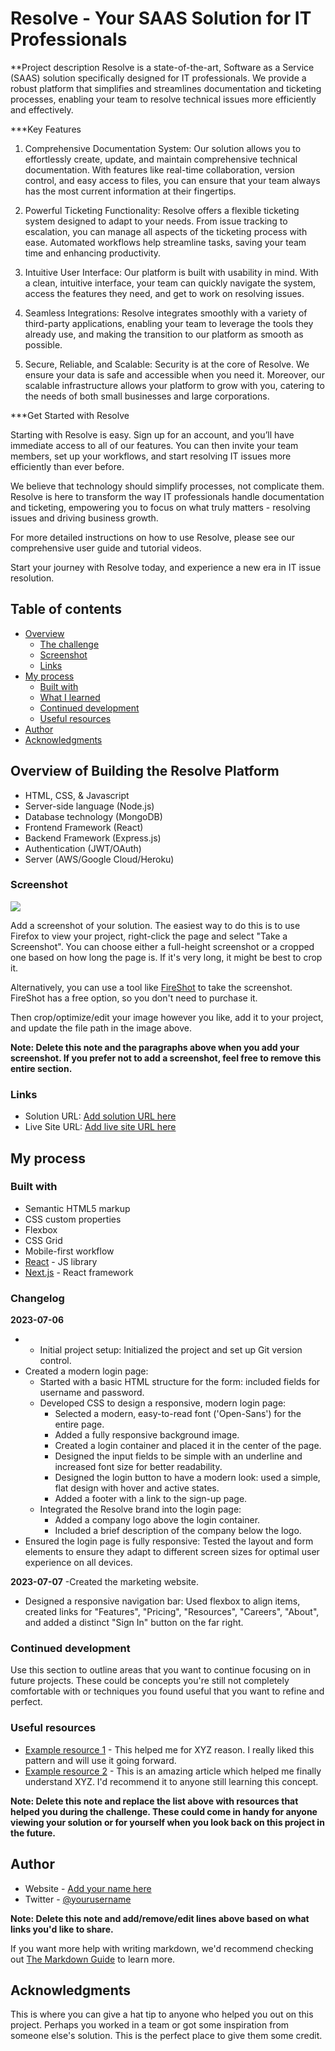 # Resolve - Your SAAS Solution for IT Professionals

**Project description
Resolve is a state-of-the-art, Software as a Service (SAAS) solution specifically designed for IT professionals. We provide a robust platform that simplifies and streamlines documentation and ticketing processes, enabling your team to resolve technical issues more efficiently and effectively.

***Key Features

1. Comprehensive Documentation System: Our solution allows you to effortlessly create, update, and maintain comprehensive technical documentation. With features like real-time collaboration, version control, and easy access to files, you can ensure that your team always has the most current information at their fingertips.

2. Powerful Ticketing Functionality: Resolve offers a flexible ticketing system designed to adapt to your needs. From issue tracking to escalation, you can manage all aspects of the ticketing process with ease. Automated workflows help streamline tasks, saving your team time and enhancing productivity.

3. Intuitive User Interface: Our platform is built with usability in mind. With a clean, intuitive interface, your team can quickly navigate the system, access the features they need, and get to work on resolving issues.

4. Seamless Integrations: Resolve integrates smoothly with a variety of third-party applications, enabling your team to leverage the tools they already use, and making the transition to our platform as smooth as possible.

5. Secure, Reliable, and Scalable: Security is at the core of Resolve. We ensure your data is safe and accessible when you need it. Moreover, our scalable infrastructure allows your platform to grow with you, catering to the needs of both small businesses and large corporations.

***Get Started with Resolve

Starting with Resolve is easy. Sign up for an account, and you’ll have immediate access to all of our features. You can then invite your team members, set up your workflows, and start resolving IT issues more efficiently than ever before.

We believe that technology should simplify processes, not complicate them. Resolve is here to transform the way IT professionals handle documentation and ticketing, empowering you to focus on what truly matters - resolving issues and driving business growth.

For more detailed instructions on how to use Resolve, please see our comprehensive user guide and tutorial videos.

Start your journey with Resolve today, and experience a new era in IT issue resolution.

## Table of contents

- [Overview](#overview)
  - [The challenge](#the-challenge)
  - [Screenshot](#screenshot)
  - [Links](#links)
- [My process](#my-process)
  - [Built with](#built-with)
  - [What I learned](#what-i-learned)
  - [Continued development](#continued-development)
  - [Useful resources](#useful-resources)
- [Author](#author)
- [Acknowledgments](#acknowledgments)

## Overview of Building the Resolve Platform
- HTML, CSS, & Javascript
- Server-side language (Node.js)
- Database technology (MongoDB)
- Frontend Framework (React)
- Backend Framework (Express.js)
- Authentication (JWT/OAuth)
- Server (AWS/Google Cloud/Heroku)

### Screenshot

![](./screenshot.jpg)

Add a screenshot of your solution. The easiest way to do this is to use Firefox to view your project, right-click the page and select "Take a Screenshot". You can choose either a full-height screenshot or a cropped one based on how long the page is. If it's very long, it might be best to crop it.

Alternatively, you can use a tool like [FireShot](https://getfireshot.com/) to take the screenshot. FireShot has a free option, so you don't need to purchase it. 

Then crop/optimize/edit your image however you like, add it to your project, and update the file path in the image above.

**Note: Delete this note and the paragraphs above when you add your screenshot. If you prefer not to add a screenshot, feel free to remove this entire section.**

### Links

- Solution URL: [Add solution URL here](https://your-solution-url.com)
- Live Site URL: [Add live site URL here](https://your-live-site-url.com)

## My process

### Built with

- Semantic HTML5 markup
- CSS custom properties
- Flexbox
- CSS Grid
- Mobile-first workflow
- [React](https://reactjs.org/) - JS library
- [Next.js](https://nextjs.org/) - React framework

### Changelog

**2023-07-06**
- - Initial project setup: Initialized the project and set up Git version control.
- Created a modern login page:
  - Started with a basic HTML structure for the form: included fields for username and password.
  - Developed CSS to design a responsive, modern login page: 
    - Selected a modern, easy-to-read font ('Open-Sans') for the entire page.
    - Added a fully responsive background image.
    - Created a login container and placed it in the center of the page.
    - Designed the input fields to be simple with an underline and increased font size for better readability.
    - Designed the login button to have a modern look: used a simple, flat design with hover and active states.
    - Added a footer with a link to the sign-up page.
  - Integrated the Resolve brand into the login page: 
    - Added a company logo above the login container.
    - Included a brief description of the company below the logo.
- Ensured the login page is fully responsive: Tested the layout and form elements to ensure they adapt to different screen sizes for optimal user experience on all devices.

**2023-07-07**
-Created the marketing website.
  - Designed a responsive navigation bar: Used flexbox to align items, created links for "Features", "Pricing", "Resources", "Careers", "About", and added a distinct "Sign In" button on the far right.

### Continued development

Use this section to outline areas that you want to continue focusing on in future projects. These could be concepts you're still not completely comfortable with or techniques you found useful that you want to refine and perfect.

### Useful resources

- [Example resource 1](https://www.example.com) - This helped me for XYZ reason. I really liked this pattern and will use it going forward.
- [Example resource 2](https://www.example.com) - This is an amazing article which helped me finally understand XYZ. I'd recommend it to anyone still learning this concept.

**Note: Delete this note and replace the list above with resources that helped you during the challenge. These could come in handy for anyone viewing your solution or for yourself when you look back on this project in the future.**

## Author

- Website - [Add your name here](https://www.your-site.com)
- Twitter - [@yourusername](https://www.twitter.com/yourusername)

**Note: Delete this note and add/remove/edit lines above based on what links you'd like to share.**

If you want more help with writing markdown, we'd recommend checking out [The Markdown Guide](https://www.markdownguide.org/) to learn more.

## Acknowledgments

This is where you can give a hat tip to anyone who helped you out on this project. Perhaps you worked in a team or got some inspiration from someone else's solution. This is the perfect place to give them some credit.
